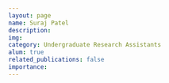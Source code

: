 ```yaml
---
layout: page
name: Suraj Patel
description:
img:
category: Undergraduate Research Assistants
alum: true
related_publications: false
importance:
---
```

